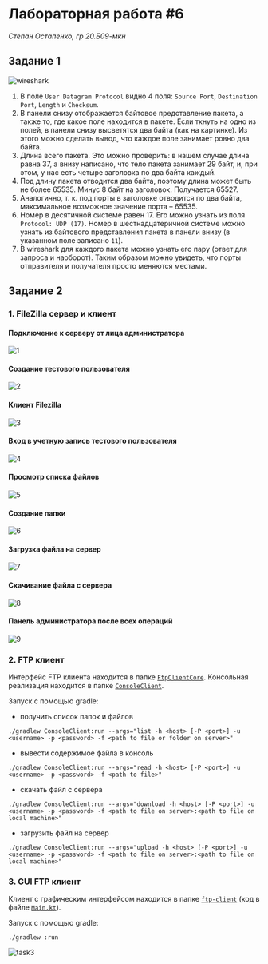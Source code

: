 # Лабораторная работа #6
*Степан Остапенко, гр 20.Б09-мкн*

## Задание 1

![wireshark](./assets/wireshark.png)

1. В поле `User Datagram Protocol` видно 4 поля: `Source Port`, `Destination Port`, `Length` и `Checksum`.
2. В панели снизу отображается байтовое представление пакета, а также то, где какое поле находится в пакете. Если ткнуть на одно из полей, в панели снизу высветятся два байта (как на картинке). Из этого можно сделать вывод, что каждое поле занимает ровно два байта.
3. Длина всего пакета. Это можно проверить: в нашем случае длина равна 37, а внизу написано, что тело пакета занимает 29 байт, и, при этом, у нас есть четыре заголовка по два байта каждый.
4. Под длину пакета отводится два байта, поэтому длина может быть не более 65535. Минус 8 байт на заголовок. Получается 65527.
5. Аналогично, т. к. под порты в заголовке отводится по два байта, максимальное возможное значение порта &ndash; 65535.
6. Номер в десятичной системе равен 17. Его можно узнать из поля `Protocol: UDP (17)`. Номер в шестнадцатеричной системе можно узнать из байтового представления пакета в панели внизу (в указанном поле записано `11`).
7. В wireshark для каждого пакета можно узнать его пару (ответ для запроса и наоборот). Таким образом можно увидеть, что порты отправителя и получателя просто меняются местами.

## Задание 2

### 1. FileZilla сервер и клиент

#### Подключение к серверу от лица администратора

![1](./assets/task1-1.png)

#### Создание тестового пользователя

![2](./assets/task1-2.png)

#### Клиент Filezilla

![3](./assets/task1-3.png)

#### Вход в учетную запись тестового пользователя

![4](./assets/task1-4.png)

#### Просмотр списка файлов

![5](./assets/task1-5.png)

#### Создание папки

![6](./assets/task1-6.png)

#### Загрузка файла на сервер

![7](./assets/task1-7.png)

#### Скачивание файла с сервера

![8](./assets/task1-8.png)

#### Панель администратора после всех операций

![9](./assets/task1-9.png)

### 2. FTP клиент

Интерфейс FTP клиента находится в папке [`FtpClientCore`](./ftp-client/FtpClientCore). Консольная реализация находится в папке [`ConsoleClient`](./ftp-client/ConsoleClient).

Запуск с помощью gradle:

* получить список папок и файлов
```shell
./gradlew ConsoleClient:run --args="list -h <host> [-P <port>] -u <username> -p <password> -f <path to file or folder on server>"
```

* вывести содержимое файла в консоль
```shell
./gradlew ConsoleClient:run --args="read -h <host> [-P <port>] -u <username> -p <password> -f <path to file>"
```

* скачать файл с сервера
```shell
./gradlew ConsoleClient:run --args="download -h <host> [-P <port>] -u <username> -p <password> -f <path to file on server>:<path to file on local machine>"
```

* загрузить файл на сервер
```shell
./gradlew ConsoleClient:run --args="upload -h <host> [-P <port>] -u <username> -p <password> -f <path to file on server>:<path to file on local machine>"
```

### 3. GUI FTP клиент

Клиент с графическим интерфейсом находится в папке [`ftp-client`](./ftp-client) (код в файле [`Main.kt`](./ftp-client/src/jvmMain/kotlin/Main.kt)).

Запуск с помощью gradle:
```shell
./gradlew :run
```

![task3](./assets/task3.png)
